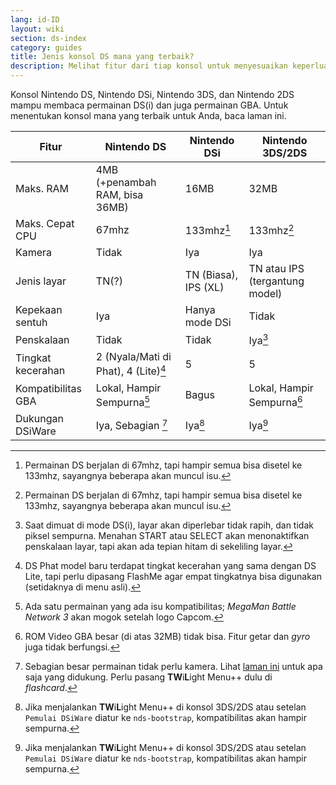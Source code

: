 ```yaml
---
lang: id-ID
layout: wiki
section: ds-index
category: guides
title: Jenis konsol DS mana yang terbaik?
description: Melihat fitur dari tiap konsol untuk menyesuaikan keperluan bermain DS(i) terbaik
---
```


Konsol Nintendo DS, Nintendo DSi, Nintendo 3DS, dan Nintendo 2DS mampu membaca permainan DS(i) dan juga permainan GBA. Untuk menentukan konsol mana yang terbaik untuk Anda, baca laman ini.

| Fitur                           | Nintendo DS                                       | Nintendo DSi                                               | Nintendo 3DS/2DS                                  |
| ------------------------------- | ------------------------------------------------- | ---------------------------------------------------------- | ------------------------------------------------- |
| Maks. RAM       | 4MB (+penambah RAM, bisa 36MB) | 16MB                                                       | 32MB                                              |
| Maks. Cepat CPU | 67mhz                                             | 133mhz[^1]                                                 | 133mhz[^1]                                        |
| Kamera                          | Tidak                                             | Iya                                                        | Iya                                               |
| Jenis layar                     | TN(?)                          | TN (Biasa), IPS (XL) | TN atau IPS (tergantung model) |
| Kepekaan sentuh                 | Iya                                               | Hanya mode DSi                                             | Tidak                                             |
| Penskalaan                      | Tidak                                             | Tidak                                                      | Iya[^2]                                           |
| Tingkat kecerahan               | 2 (Nyala/Mati di Phat), 4 (Lite)[^3]              | 5                                                          | 5                                                 |
| Kompatibilitas GBA              | Lokal, Hampir Sempurna[^4]                        | Bagus                                                      | Lokal, Hampir Sempurna[^5]                        |
| Dukungan DSiWare                | Iya, Sebagian [^6]                                | Iya[^7]                                                    | Iya[^7]                                           |

[^1]: Permainan DS berjalan di 67mhz, tapi hampir semua bisa disetel ke 133mhz, sayangnya beberapa akan muncul isu.

[^2]: Saat dimuat di mode DS(i), layar akan diperlebar tidak rapih, dan tidak piksel sempurna. Menahan START atau SELECT akan menonaktifkan penskalaan layar, tapi akan ada tepian hitam di sekeliling layar.

[^3]: DS Phat model baru terdapat tingkat kecerahan yang sama dengan DS Lite, tapi perlu dipasang FlashMe agar empat tingkatnya bisa digunakan (setidaknya di menu asli).

[^4]: Ada satu permainan yang ada isu kompatibilitas; _MegaMan Battle Network 3_ akan mogok setelah logo Capcom.

[^5]: ROM Video GBA besar (di atas 32MB) tidak bisa. Fitur getar dan <i>gyro</i> juga tidak berfungsi.

[^6]: Sebagian besar permainan tidak perlu kamera. Lihat [laman ini](https://github.com/DS-Homebrew/TWiLightMenu/blob/master/universal/include/compatibleDSiWareMap.h) untuk apa saja yang didukung. Perlu pasang **TW**i**L**ight Menu++ dulu di <i>flashcard</i>.

[^7]: Jika menjalankan **TW**i**L**ight Menu++ di konsol 3DS/2DS atau setelan `Pemulai DSiWare` diatur ke `nds-bootstrap`, kompatibilitas akan hampir sempurna.
